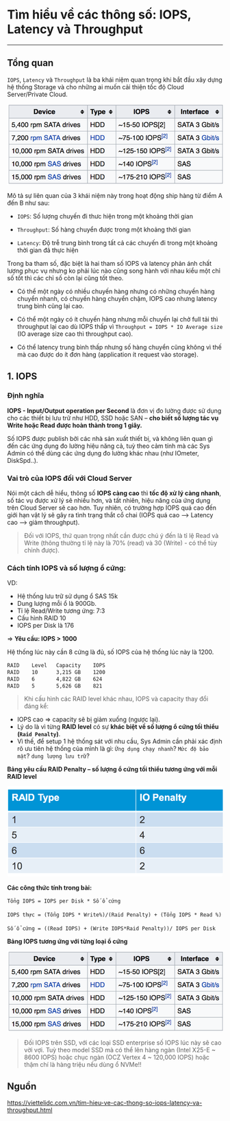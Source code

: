 # Tìm hiểu về các thông số: IOPS, Latency và Throughput
---
## Tổng quan

`IOPS`, `Latency` và `Throughput` là ba khái niệm quan trọng khi bắt đầu xây dựng hệ thống Storage và cho những ai muốn cải thiện tốc độ Cloud Server/Private Cloud.

![](../images/iops-latency-throughput-1.png)

Mô tả sự liên quan của 3 khái niệm này trong hoạt động ship hàng từ điểm A đến B như sau:

- `IOPS`: Số lượng chuyến đi thưc hiện trong một khoảng thời gian

- `Throughput`: Số hàng chuyển được trong một khoảng thời gian

- `Latency`: Độ trễ trung bình trong tất cả các chuyến đi trong một khoảng thời gian đã thực hiện

Trong ba tham số, đặc biệt là hai tham số IOPS và latency phản ánh chất lượng phục vụ nhưng ko phải lúc nào cũng song hành với nhau kiểu một chỉ số tốt thì các chỉ số còn lại cũng tốt theo.

- Có thể một ngày có nhiều chuyến hàng nhưng có những chuyến hàng chuyển nhanh, có chuyến hàng chuyển chậm, IOPS cao nhưng latency trung bình cũng lại cao.

- Có thể một ngày có ít chuyến hàng nhưng mỗi chuyến lại chở full tải thì throughput lại cao dù IOPS thấp vì `Throughput = IOPS * IO Average size` (IO average size cao thì throughput cao).

- Có thể latency trung bình thấp nhưng số hàng chuyển cũng không vì thế mà cao được do ít đơn hàng (application ít request vào storage).


## 1. IOPS
### Định nghĩa
__IOPS - Input/Output operation per Second__ là đơn vị đo lường được sử dụng cho các thiết bị lưu trữ như HDD, SSD hoặc SAN – __cho biết số lượng tác vụ Write hoặc Read được hoàn thành trong 1 giây.__

Số IOPS được publish bởi các nhà sản xuất thiết bị, và không liên quan gì đến các ứng dụng đo lường hiệu năng cả, tuỳ theo cảm tính mà các Sys Admin có thể dùng các ứng dụng đo lường khác nhau (như IOmeter, DiskSpd..).

### Vai trò của IOPS đối với Cloud Server

Nói một cách dễ hiểu, thông số __IOPS càng cao__ thì __tốc độ xử lý càng nhanh__, số tác vụ được xử lý sẽ nhiều hơn, và tất nhiên, hiệu năng của ứng dụng trên Cloud Server sẽ cao hơn. Tuy nhiên, có trường hợp IOPS quá cao đến giới hạn vật lý sẽ gây ra tình trạng thắt cổ chai (IOPS quá cao --> Latency cao --> giảm throughput).

> Đối với IOPS, thứ quan trọng nhất cần được chú ý đến là tỉ lệ Read và Write (thông thường tỉ lệ này là 70% (read) và 30 (Write) - có thể tùy chỉnh được).

### Cách tính IOPS và số lượng ổ cứng:

VD:
- Hệ thống lưu trữ sử dụng ổ SAS 15k
- Dung lượng mỗi ổ là 900Gb.
- Tỉ lệ Read/Write tương ứng: 7:3
- Cấu hình RAID 10
- IOPS per Disk là 176

=> __Yêu cầu: IOPS > 1000__

Hệ thống lúc này cần 8 cứng là đủ, số IOPS của hệ thống lúc này là 1200.

```
RAID    Level   Capacity    IOPS
RAID    10      3,215 GB    1200
RAID    6       4,822 GB    624
RAID    5       5,626 GB    821
```

> Khi cấu hình các RAID level khác nhau, IOPS và capacity thay đổi đáng kể:
 - IOPS cao => capacity sẽ bị giảm xuống (ngược lại).
 - Lý do là vì từng __RAID level__ có sự __khác biệt về số lượng ổ cứng tối thiểu (`Raid Penalty`)__.
 - Vì thế, để setup 1 hệ thống sát với nhu cầu, Sys Admin cần phải xác định rõ ưu tiên hệ thống của mình là gì: `Ứng dụng chạy nhanh`? `Mức độ bảo mật`? `dung lượng lưu trữ`?


__Bảng yêu cầu RAID Penalty – số lượng ổ cứng tối thiểu tương ứng với mỗi RAID level__

![](../images/iops-latency-throughput-2.png)

__Các công thức tính trong bài:__

```
Tổng IOPS = IOPS per Disk * Số ổ cứng

IOPS thực = (Tổng IOPS * Write%)/(Raid Penalty) + (Tổng IOPS * Read %)

Số ổ cứng = ((Read IOPS) + (Write IOPS*Raid Penalty))/ IOPS per Disk
```

__Bảng IOPS tương ứng với từng loại ổ cứng__

![](../images/iops-latency-throughput-1.png)

> Đối IOPS trên SSD, với các loại SSD enterprise số IOPS lúc này sẽ cao vời vợi. Tuỳ theo model SSD mà có thể lên hàng ngàn (Intel X25-E ~ 8600 IOPS) hoặc chục ngàn (OCZ Vertex 4 ~ 120,000 IOPS) hoặc thậm chí là hàng triệu nếu dùng ổ NVMe!!

## Nguồn
https://viettelidc.com.vn/tim-hieu-ve-cac-thong-so-iops-latency-va-throughput.html
